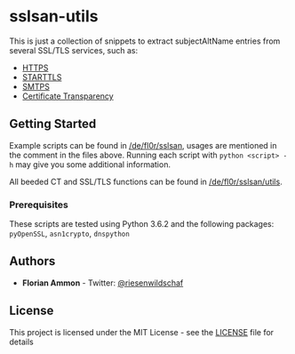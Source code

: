# sslsan-utils

This is just a collection of snippets to extract subjectAltName entries from several SSL/TLS services, such as:

* [HTTPS](/de/fl0r/sslsan/sslsanhttps.py)
* [STARTTLS](/de/fl0r/sslsan/sslsansmtp.py)
* [SMTPS](/de/fl0r/sslsan/sslsansmtp.py)
* [Certificate Transparency](/de/fl0r/sslsan/sslsanct.py)

## Getting Started

Example scripts can be found in [/de/fl0r/sslsan](/de/fl0r/sslsan), usages are mentioned in the comment in the files above. Running each script with `python <script> -h` may give you some additional information.

All beeded CT and SSL/TLS functions can be found in [/de/fl0r/sslsan/utils](/de/fl0r/sslsan/utils).

### Prerequisites

These scripts are tested using Python 3.6.2 and the following packages: `pyOpenSSL`, `asn1crypto`, `dnspython`

## Authors

* **Florian Ammon** - Twitter: [@riesenwildschaf](https://twitter.com/riesenwildschaf)

## License

This project is licensed under the MIT License - see the [LICENSE](LICENSE) file for details
